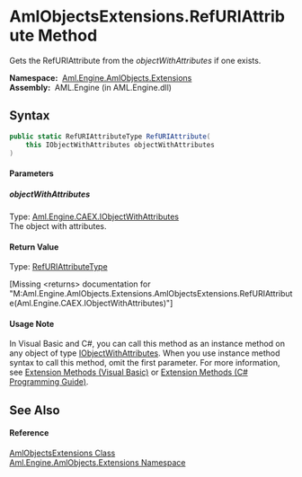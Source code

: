 AmlObjectsExtensions.RefURIAttribute Method
===========================================
Gets the RefURIAttribute from the *objectWithAttributes* if one exists.

  **Namespace:**  [Aml.Engine.AmlObjects.Extensions][1]  
  **Assembly:**  AML.Engine (in AML.Engine.dll)

Syntax
------

```csharp
public static RefURIAttributeType RefURIAttribute(
	this IObjectWithAttributes objectWithAttributes
)
```

#### Parameters

##### *objectWithAttributes*
Type: [Aml.Engine.CAEX.IObjectWithAttributes][2]  
The object with attributes.

#### Return Value
Type: [RefURIAttributeType][3]  

[Missing &lt;returns> documentation for "M:Aml.Engine.AmlObjects.Extensions.AmlObjectsExtensions.RefURIAttribute(Aml.Engine.CAEX.IObjectWithAttributes)"]

#### Usage Note
In Visual Basic and C#, you can call this method as an instance method on any object of type [IObjectWithAttributes][2]. When you use instance method syntax to call this method, omit the first parameter. For more information, see [Extension Methods (Visual Basic)][4] or [Extension Methods (C# Programming Guide)][5].

See Also
--------

#### Reference
[AmlObjectsExtensions Class][6]  
[Aml.Engine.AmlObjects.Extensions Namespace][1]  

[1]: ../README.md
[2]: ../../Aml.Engine.CAEX/IObjectWithAttributes/README.md
[3]: ../../Aml.Engine.AmlObjects/RefURIAttributeType/README.md
[4]: https://docs.microsoft.com/dotnet/visual-basic/programming-guide/language-features/procedures/extension-methods
[5]: https://docs.microsoft.com/dotnet/csharp/programming-guide/classes-and-structs/extension-methods
[6]: README.md
[7]: https://www.automationml.org
[8]: ../../icons/logoShade.png